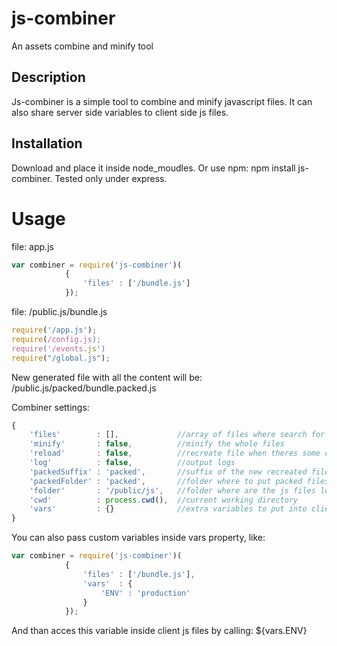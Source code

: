 # js-combiner

An assets combine and minify tool



## Description

Js-combiner is a simple tool to combine and minify javascript files. It can also share server side variables to client side js files.

## Installation
Download and place it inside node_moudles.
Or use npm: npm install js-combiner.
Tested only under express.

# Usage

file: app.js
```javascript
var combiner = require('js-combiner')(
			{
				'files' : ['/bundle.js']
			});
```

file: /public.js/bundle.js
```javascript
require('/app.js');
require(/config.js);    
require('/events.js')
require("/global.js");
```

New generated file with all the content will be: /public.js/packed/bundle.packed.js

Combiner settings:
```javascript
{
	'files'        : [],             //array of files where search for reauire directives
	'minify'       : false,          //minify the whole files
	'reload'       : false,          //recreate file when theres some change in required files
	'log'          : false,          //output logs
	'packedSuffix' : 'packed',       //suffix of the new recreated file
	'packedFolder' : 'packed',       //folder where to put packed files
	'folder'       : '/public/js',   //folder where are the js files located
	'cwd'          : process.cwd(),  //current working directory
	'vars'         : {}              //extra variables to put into client js file
}
```

You can also pass custom variables inside vars property, like:
```javascript
var combiner = require('js-combiner')(
			{
				'files' : ['/bundle.js'],
				'vars'	: {
					'ENV' : 'production'
				}
			});
```
And than acces this variable inside client js files by calling: ${vars.ENV}


